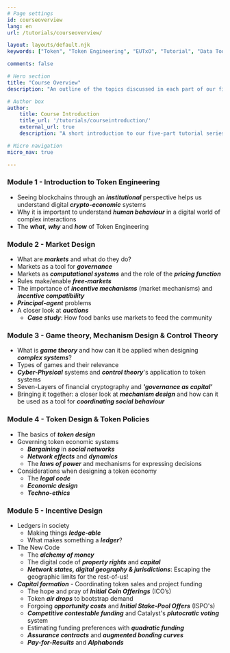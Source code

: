 ```yaml
---
# Page settings
id: courseoverview
lang: en
url: /tutorials/courseoverview/

layout: layouts/default.njk
keywords: ["Token", "Token Engineering", "EUTxO", "Tutorial", "Data Tools", "DeFi", "SDK", "Education", "Standards", "Regulation", "Video series", "Cardano" ]

comments: false

# Hero section
title: "Course Overview"
description: "An outline of the topics discussed in each part of our five-part tutorial series."

# Author box
author:
    title: Course Introduction
    title_url: '/tutorials/courseintroduction/'
    external_url: true
    description: "A short introduction to our five-part tutorial series - Token Engineering on Cardano: Step-by-step tutorials to design economic mechanisms."

# Micro navigation
micro_nav: true

---
```


### Module 1 - **Introduction to Token Engineering**

- Seeing blockchains through an _**institutional**_ perspective helps us understand digital _**crypto-economic**_ systems
- Why it is important to understand _**human behaviour**_ in a digital world of complex interactions
- The _**what**_, _**why**_ and _**how**_ of Token Engineering

### Module 2 - **Market Design**

- What are _**markets**_ and what do they do?
- Markets as a tool for _**governance**_
- Markets as _**computational systems**_ and the role of the _**pricing function**_
- Rules make/enable _**free-markets**_
- The importance of _**incentive mechanisms**_ (market mechanisms) and _**incentive compatibility**_
- _**Principal-agent**_ problems
- A closer look at _**auctions**_
  - _**Case study**_: How food banks use markets to feed the community

### Module 3 - **Game theory, Mechanism Design & Control Theory**

- What is _**game theory**_ and how can it be applied when designing _**complex systems**_?
- Types of games and their relevance
- _**Cyber-Physical**_ systems and _**control theory**_'s application to token systems
- Seven-Layers of financial cryptography and _**'governance as capital'**_
- Bringing it together: a closer look at _**mechanism design**_ and how can it be used as a tool for _**coordinating social behaviour**_

### Module 4 - **Token Design & Token Policies**

- The basics of _**token design**_
- Governing token economic systems
  - _**Bargaining**_ in _**social networks**_
  - _**Network effects**_ and _**dynamics**_
  - The _**laws of power**_ and mechanisms for expressing decisions
- Considerations when designing a token economy
  - The _**legal code**_
  - _**Economic design**_
  - _**Techno-ethics**_

### Module 5 - **Incentive Design**

- Ledgers in society
  - Making things _**ledge-able**_
  - What makes something a _**ledger**_?
- The New Code
  - The _**alchemy of money**_
  - The digital code of _**property rights**_ and _**capital**_
  - _**Network states, digital geography & jurisdictions**_: Escaping the geographic limits for the rest-of-us!
- _**Capital formation**_ - Coordinating token sales and project funding
  - The hope and pray of _**Initial Coin Offerings**_ (ICO’s)
  - Token _**air drops**_ to bootstrap demand
  - Forgoing _**opportunity costs**_ and _**Initial Stake-Pool Offers**_ (ISPO's)
  - _**Competitive contestable funding**_ and Catalyst's _**plutocratic voting**_ system
  - Estimating funding preferences with _**quadratic funding**_
  - _**Assurance contracts**_ and _**augmented bonding curves**_
  - _**Pay-for-Results**_ and _**Alphabonds**_

